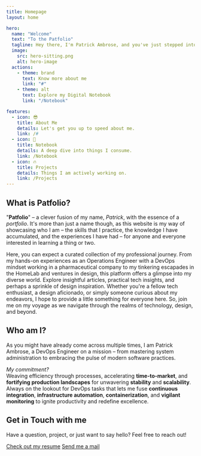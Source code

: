 ```yaml
---
title: Homepage
layout: home

hero:
  name: "Welcome"
  text: "To the Patfolio"
  tagline: Hey there, I'm Patrick Ambrose, and you've just stepped into my digital realm—a platform where I share my personal journey, interests, and acquired knowledge.
  image:
    src: hero-sitting.png
    alt: hero-image
  actions:
    - theme: brand
      text: Know more about me
      link: "#"
    - theme: alt
      text: Explore my Digital Notebook
      link: "/Notebook"

features:
  - icon: 😎
    title: About Me
    details: Let's get you up to speed about me.
    link: /#
  - icon: 📝
    title: Notebook
    details: A deep dive into things I consume.
    link: /Notebook
  - icon: 🔥
    title: Projects
    details: Things I am actively working on.
    link: /Projects
---
```

<div class="index-section">
  <h2>What is Patfolio?</h2>
  <p>"<strong>Patfolio</strong>" – a clever fusion of my name, <em>Patrick</em>, with the essence of a <em>portfolio</em>. It's more than just a name though, as this website is my way of showcasing who I am – the skills that I practice, the knowledge I have accumulated, and the experiences I have had – for anyone and everyone interested in learning a thing or two.</p>
  <p>
    Here, you can expect a curated collection of my professional journey. From my hands-on experiences as an Operations Engineer with a DevOps mindset working in a pharmaceutical company to my tinkering escapades in the HomeLab and ventures in design, this platform offers a glimpse into my diverse world. Explore insightful articles, practical tech insights, and perhaps a sprinkle of design inspiration. Whether you're a fellow tech enthusiast, a design aficionado, or simply someone curious about my endeavors, I hope to provide a little something for everyone here. So, join me on my voyage as we navigate through the realms of technology, design, and beyond.
  </p>
</div>

<div class="index-section elevated">
    <h2>Who am I?</h2>
    <p>As you might have already come across multiple times, I am Patrick Ambrose, a DevOps Engineer on a mission – from mastering system administration to embracing the pulse of modern software practices.</p>
    <p><em>My commitment?</em><br> Weaving efficiency through processes, accelerating <strong>time-to-market</strong>, and <strong>fortifying production landscapes</strong> for unwavering <strong>stability</strong> and <strong>scalability</strong>. Always on the lookout for DevOps tasks that lets me fuse <strong>continuous integration</strong>, <strong>infrastructure automation</strong>, <strong>containerization</strong>, and <strong>vigilant monitoring</strong> to ignite productivity and redefine excellence.</p>
</div>

<div class="index-section">
    <h2>Get in Touch with me</h2>
    <p>Have a question, project, or just want to say hello? Feel free to reach out!</p>
    <span>
    <span><a href="https://www.patrickambrose.com/resume-2023.pdf" target="_blank" class="btn">Check out my resume</a></span>
    <span><a href="mailto:hey@patrickambrose.com" target="_blank" class="btn">Send me a mail</a></span>
    </span>
</div>


<!-- Custom home layout -->
<!-- <div class="custom-layout">
  <h1>⚠️ Caution, Work in Progress</h1>
  <p>This passion project is under construction, so it might have some rough edges here and there <em>(okay, a lot of rough edges)</em>. I will be addressing them and adding fixes to them as the project matures. Soon, it will have a way for you to submit suggestions to me, if that interests you!</p>
</div> -->